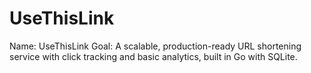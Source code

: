 # UseThisLink

Name: UseThisLink
Goal: A scalable, production-ready URL shortening service with click tracking and basic analytics, built in Go with SQLite.
